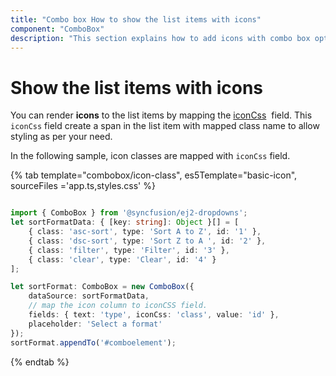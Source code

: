 ```yaml
---
title: "Combo box How to show the list items with icons"
component: "ComboBox"
description: "This section explains how to add icons with combo box options."
---
```


# Show the list items with icons

You can render **icons** to the list items by mapping the
[iconCss](../../api/combo-box/#fields)
&nbsp;field. This `iconCss` field create a span in the list item with mapped class name
to allow styling as per your need.

In the following sample, icon classes are mapped with `iconCss` field.

{% tab template="combobox/icon-class", es5Template="basic-icon", sourceFiles ='app.ts,styles.css' %}

```typescript

import { ComboBox } from '@syncfusion/ej2-dropdowns';
let sortFormatData: { [key: string]: Object }[] = [
    { class: 'asc-sort', type: 'Sort A to Z', id: '1' },
    { class: 'dsc-sort', type: 'Sort Z to A ', id: '2' },
    { class: 'filter', type: 'Filter', id: '3' },
    { class: 'clear', type: 'Clear', id: '4' }
];

let sortFormat: ComboBox = new ComboBox({
    dataSource: sortFormatData,
    // map the icon column to iconCSS field.
    fields: { text: 'type', iconCss: 'class', value: 'id' },
    placeholder: 'Select a format'
});
sortFormat.appendTo('#comboelement');

```

{% endtab %}